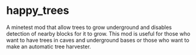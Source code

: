 # happy_trees
A minetest mod that allow trees to grow underground and disables detection of nearby blocks for it to grow. This mod is useful for those who want to have trees in caves and underground bases or those who want to make an automatic tree harvester.
